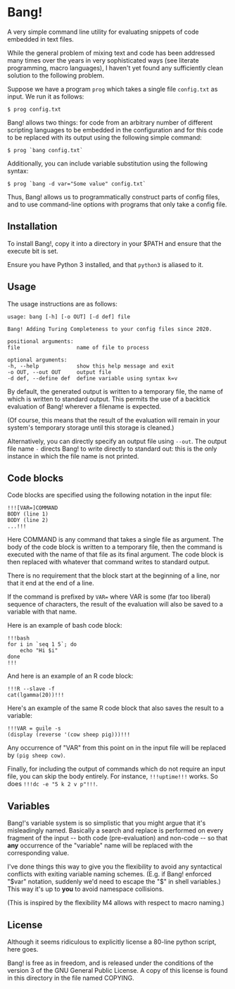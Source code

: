 Bang!
=====

A very simple command line utility for evaluating snippets of
code embedded in text files.

While the general problem of mixing text and code has been addressed
many times over the years in very sophisticated ways (see literate
programming, macro languages), I haven't yet found any sufficiently
clean solution to the following problem.

Suppose we have a program `prog` which takes a single file
`config.txt` as input.  We run it as follows:

    $ prog config.txt
    
Bang! allows two things: for code from an arbitrary number of
different scripting languages to be embedded in the configuration
and for this code to be replaced with its output using the
following simple command:

    $ prog `bang config.txt`
    
Additionally, you can include variable substitution using the
following syntax:

    $ prog `bang -d var="Some value" config.txt`

Thus, Bang! allows us to programmatically construct parts of config
files, and to use command-line options with programs that only take
a config file.

Installation
------------

To install Bang!, copy it into a directory in your $PATH and ensure
that the execute bit is set.

Ensure you have Python 3 installed, and that `python3` is aliased
to it.


Usage
-----

The usage instructions are as follows:

    usage: bang [-h] [-o OUT] [-d def] file

    Bang! Adding Turing Completeness to your config files since 2020.

    positional arguments:
    file                  name of file to process

    optional arguments:
    -h, --help            show this help message and exit
    -o OUT, --out OUT     output file
    -d def, --define def  define variable using syntax k=v

By default, the generated output is written to a temporary file, the
name of which is written to standard output.  This permits the use of
a backtick evaluation of Bang! wherever a filename is expected.

(Of course, this means that the result of the evaluation will remain
in your system's temporary storage until this storage is cleaned.)

Alternatively, you can directly specify an output file using `--out`.
The output file name `-` directs Bang! to write directly to standard
out: this is the only instance in which the file name is not printed.


## Code blocks

Code blocks are specified using the following notation in the input file:

    !!![VAR=]COMMAND
    BODY (line 1)
    BODY (line 2)
    ...!!!
    
Here COMMAND is any command that takes a single file as argument.  The
body of the code block is written to a temporary file, then the
command is executed with the name of that file as its final argument.
The code block is then replaced with whatever that command writes to
standard output.

There is no requirement that the block start at the beginning of a line,
nor that it end at the end of a line.

If the command is prefixed by `VAR=` where VAR is some (far too
liberal) sequence of characters, the result of the evaluation will
also be saved to a variable with that name.

Here is an example of bash code block:

    !!!bash
    for i in `seq 1 5`; do
        echo "Hi $i"
    done
    !!!

And here is an example of an R code block:

    !!!R --slave -f
    cat(lgamma(20))!!!

Here's an example of the same R code block that also saves the result
to a variable:

    !!!VAR = guile -s
    (display (reverse '(cow sheep pig)))!!!

Any occurrence of "VAR" from this point on in the input file will be replaced
by `(pig sheep cow)`.

Finally, for including the output of commands which do not require an input
file, you can skip the body entirely.  For instance, `!!!uptime!!!` works.
So does `!!!dc -e "5 k 2 v p"!!!`.


## Variables

Bang!'s variable system is so simplistic that you might argue that it's misleadingly
named.  Basically a search and replace is performed on every fragment of the input --
both code (pre-evaluation) and non-code -- so that **any** occurrence of the "variable"
name will be replaced with the corresponding value.

I've done things this way to give you the flexibility to avoid any syntactical conflicts
with exiting variable naming schemes.  (E.g. if Bang! enforced "$var" notation, suddenly
we'd need to escape the "$" in shell variables.)  This way it's up to **you** to avoid
namespace collisions.

(This is inspired by the flexibility M4 allows with respect to macro naming.)


License
-------

Although it seems ridiculous to explicitly license a 80-line python script,
here goes.

Bang! is free as in freedom, and is released under the conditions of the 
version 3 of the GNU General Public License.  A copy of this license is
found in this directory in the file named COPYING.
